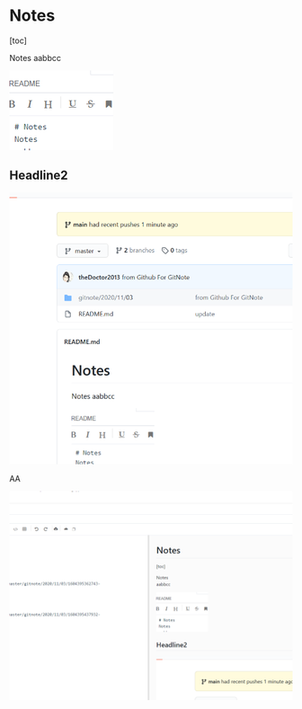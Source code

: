 # Notes

[toc]

Notes
aabbcc

![title](https://raw.githubusercontent.com/theDoctor2013/Notes/master/gitnote/2020/11/03/1604395362743-1604395362745.png)

## Headline2

![title](https://raw.githubusercontent.com/theDoctor2013/Notes/master/gitnote/2020/11/03/1604395437932-1604395437937.png)

AA

![title](.local/static/2020/10/2/1604396432333.1604396432376.png)